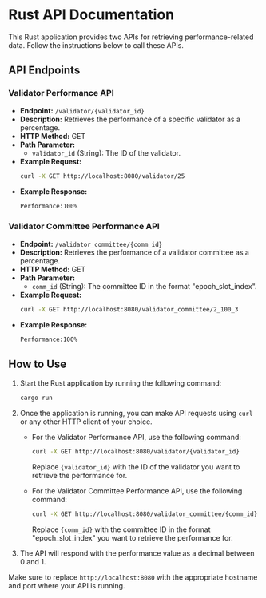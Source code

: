 
# Rust API Documentation

This Rust application provides two APIs for retrieving performance-related data. Follow the instructions below to call these APIs.

## API Endpoints

### Validator Performance API

- **Endpoint:** `/validator/{validator_id}`
- **Description:** Retrieves the performance of a specific validator as a percentage.
- **HTTP Method:** GET
- **Path Parameter:**
  - `validator_id` (String): The ID of the validator.
- **Example Request:**
  ```bash
  curl -X GET http://localhost:8080/validator/25
  ```
- **Example Response:**
  ```bash
  Performance:100%
  ```

### Validator Committee Performance API

- **Endpoint:** `/validator_committee/{comm_id}`
- **Description:** Retrieves the performance of a validator committee as a percentage.
- **HTTP Method:** GET
- **Path Parameter:**
  - `comm_id` (String): The committee ID in the format "epoch_slot_index".
- **Example Request:**
  ```bash
  curl -X GET http://localhost:8080/validator_committee/2_100_3
  ```
- **Example Response:**
  ```bash
  Performance:100%
  ```


## How to Use

1. Start the Rust application by running the following command:
   ```bash
   cargo run
   ```

2. Once the application is running, you can make API requests using `curl` or any other HTTP client of your choice.

   - For the Validator Performance API, use the following command:
     ```bash
     curl -X GET http://localhost:8080/validator/{validator_id}
     ```
     Replace `{validator_id}` with the ID of the validator you want to retrieve the performance for.

   - For the Validator Committee Performance API, use the following command:
     ```bash
     curl -X GET http://localhost:8080/validator_committee/{comm_id}
     ```
     Replace `{comm_id}` with the committee ID in the format "epoch_slot_index" you want to retrieve the performance for.

3. The API will respond with the performance value as a decimal between 0 and 1.

Make sure to replace `http://localhost:8080` with the appropriate hostname and port where your API is running.

